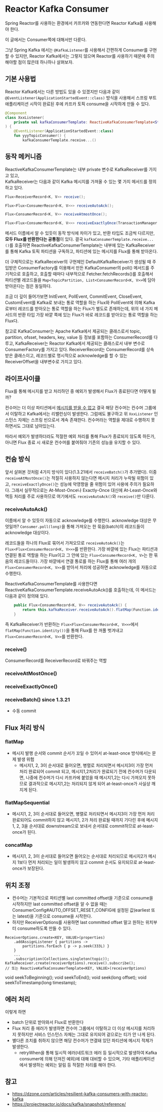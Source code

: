 # Reactor Kafka Consumer

Spring Reactor를 사용하는 환경에서 카프카와 연동한다면 Reactor Kafka를 사용해야 한다.

이 글에서는 Consumer쪽에 대해서만 다룬다.

그냥 Spring Kafka 에서는 `@KafkaListener`를 사용해서 간편하게 Consumer를 구현할 수 있지만, Reactor Kafka에서는 그렇지 않으며 Reactor를 사용하기 때문에 주의해야할 점이 많은데 하나하나 살펴보자.


## 기본 사용법

Reactor Kafka에서는 다른 방법도 있을 수 있겠지만 다음과 같이 `@EventListener(ApplicationStartedEvent::class)` 방식을 사용해서 스프링 부트 애플리케이션 시작이 완료된 후에 카프카 토픽 consume을 시작하게 만들 수 있다.

```kotlin
@Component
class XxxListener(
    private val kafkaConsumerTemplate: ReactiveKafkaConsumerTemplate<String, Xxx>,
) {
    @EventListener(ApplicationStartedEvent::class)
    fun yyyTopicConsumer() {
        kafkaConsumerTemplate.receive...()

```

## 동작 메커니즘

ReactiveKafkaConsumerTemplate는 내부 private 변수로 KafkaReceiver를 가지고 있고,  
KafkaReceiver는 다음과 같이 Kafka 메시지를 가져올 수 있는 몇 가지 메서드를 정의하고 있다.

```java
Flux<ReceiverRecord<K, V>> receive();

Flux<Flux<ConsumerRecord<K, V>>> receiveAutoAck();

Flux<ConsumerRecord<K, V>> receiveAtmostOnce();

Flux<Flux<ConsumerRecord<K, V>>> receiveExactlyOnce(TransactionManager transactionManager);
```

메서드 이름에서 알 수 있듯이 동작 방식에 차이가 있고, 반환 타입도 조금씩 다르지만, **모두 Flux를 반환한다는 공통점**이 있다. 결국 `kafkaConsumerTemplate.receive...()`를 호출하면 ReactiveKafkaConsumerTemplate는 내부에 있는 KafkaReceiver를 통해 Kafka 토픽 파티션을 구독하고, 파티션에 있는 메시지를 Flux를 통해 받아온다.

더 구체적으로는 KafkaReceiver의 구현체인 DefaultKafkaReceiver가 생성될 때 주입받은 ConsumerFactory를 이용해서 만든 KafkaConsumer의 poll() 메서드를 주기적으로 호출하고, 호출할 때마다 내부적으로 Fetcher.fetchRecords()를 호출해서 파티션별 레코드들을 `Map<TopicPartition, List<ConsumerRecord<K, V>>`에 담아 받아온다는 점은 동일하다.

조금 더 깊이 들어가보면 InitEvent, PollEvent, CommitEvent, CloseEvent, CustomEvent를 Kafka로 보내는 통로 역할을 하는 Flux와 PollEvent에 의해 Kafka로부터 레코드를 받아오는 통로 역할을 하는 Flux가 별도로 존재하는데, 위의 네 가지 메서드의 반환 타입 가장 바깥 쪽에 있는 Flux가 바로 레코드를 받아오는 통로 역할을 하는 Flux다.

참고로 KafkaConsumer는 Apache Kafka에서 제공되는 클래스로서 topic, partition, ofsset, headers, key, value 등 정보를 포함하는 ConsumerRecord를 다루고, KafkaReceiver는 Reactor Kafka에서 제공되는 클래스로서 내부 변수로 ConsumerFactory를 가지고 있다.
ReceiverRecord는 ConsumerRecord를 상속받은 클래스이고, 레코드별로 명시적으로 acknowledge를 할 수 있는 ReceiverOffset을 내부변수로 가지고 있다.


## 라이프사이클

Flux를 통해 메시지를 받고 처리하던 중 예외가 발생해서 Flux가 종료된다면 어떻게 될까?

컨수머는 더 이상 파티션에서 [메시지를 받을 수 없고](https://projectreactor.io/docs/kafka/release/api/reactor/kafka/receiver/KafkaReceiver.html#receive--) 결국 해당 컨수머는 컨수머 그룹에서 이탈하고 Kafka에서는 리밸런싱이 발생한다. 그럼에도 불구하고 위 `XxxListener` 인스턴스 자체는 스프링 빈으로서 계속 존재한다. 컨수머라는 역할을 제대로 수행하지 못하면서도 그대로 남아있는다.

따라서 예외가 발생하더라도 적절한 예외 처리를 통해 Flux가 종료되지 않도록 하든가, 아니면 Flux 종료 시 새로운 컨수머를 붙여줘야 기존의 성능을 유지할 수 있다.


## 컨숨 방식

앞서 살펴본 것처럼 4가지 방식이 있다(1.3.21에서 `receiveBatch()`가 추가됐다). 이중 `receiveAtMostOnce()`는 적절히 사용하지 않는다면 메시지 처리가 누락될 위험이 있고, `receiveExactlyOnce()`는 성능에 악영향을 줄 위험이 있어 사용에 주의가 필요하다. 그래서 실무적으로는 At-Most-Once나 Exactly-Once 대신에 At-Least-Once와 멱등 처리를 주로 사용하므로 여기에서도 `receiveAutoAck()`와 `receive()`만 다룬다.


### receiveAutoAck()

이름에서 알 수 있듯이 자동으로 acknowledge를 수행한다. acknowledge 대상은 무엇일까? `Consumer.poll(long)`을 통해 가져오는 한 묶음(batch)의 레코드들이 acknowledge 대상이다.

레코드들을 하나의 Flux로 묶어서 가져오므로 `receiveAutoAck()`는 `Flux<Flux<ConsumerRecord<K, V>>>`를 반환한다. 가장 바깥에 있는 Flux는 파티션과 연결된 통로 역할을 하는 Flux이고 그 안에 있는 `Flux<ConsumerRecord<K, V>`는 한 묶음의 레코드들이다. 가장 바깥에서 연결 통로를 하는 Flux를 통해 여러 개의 `Flux<ConsumerRecord<K, V>>`를 받아서 처리에 성공하면 acknowledge를 자동으로 수행한다.

ReactiveKafkaConsumerTemplate를 사용한다면 ReactiveKafkaConsumerTemplate.receiveAutoAck()를 호출하는데, 이 메서드는 다음과 같이 정의돼 있다.

```java
    public Flux<ConsumerRecord<K, V>> receiveAutoAck() {
        return this.kafkaReceiver.receiveAutoAck().flatMap(Function.identity());
    }
```

즉 KafkaReceiver가 반환하는 `Flux<Flux<ConsumerRecord<K, V>>>`에서 `flatMap(Function.identity())`을 통해 Flux를 한 꺼풀 벗겨내고 `Flux<ConsumerRecord<K, V>>`를 반환한다. 

### receive()

ConsumerRecord를 ReceiverRecord로 바꿔주는 역할



### receiveAtMostOnce()
### receiveExactlyOnce()
### receiveBatch() since 1.3.21

- 수동 commit

## Flux 처리 방식

### flatMap

- 메시지 발행 순서와 commit 순서가 꼬일 수 있어서 at-least-once 방식에서는 문제 발생 위험
  - 메시지1, 2, 3이 순서대로 들어오면, 병렬로 처리되면서 메시지3이 가장 먼저 처리 완료되어 commit 되고, 메시지1,2처리가 완료되기 전에 컨수머가 다운되면, 나중에 컨수머가 다시 카프카에 붙었을 때 메시지1,2는 다시 가져오지 못하므로 결과적으로 메시지1,2는 처리되지 않게 되어 at-least-once가 사실상 깨지게 된다.

### flatMapSequential

- 메시지1, 2, 3이 순서대로 들어오면, 병렬로 처리되면서 메시지3이 가장 먼저 처리 완료되어도 commit하지 않고 메시지1, 2가 처리 완료될 때까지 기다린 후에 메시지1, 2, 3을 순서대로 downstream으로 보내서 순서대로 commit하므로 at-least-once가 된다.

### concatMap

- 메시지1, 2, 3이 순서대로 들어오면 들어오는 순서대로 처리되므로 메시지2가 메시지 1보다 먼저 처리되는 일이 발생하지 않고 commit 순서도 유지되므로 at-least-once가 보장된다.


## 위치 조정

- 컨수머는 기본적으로 파티션별 last committed offset을 기준으로 consume을 시작하지만 last committed offset을 알 수 없을 때는 ConsumerConfig#AUTO_OFFSET_RESET_CONFIG에 설정된 값(earliest 또는 latest)을 기준으로 consume을 시작한다.
- 하지만 ReceiverOptions를 사용하면 last committed offset 말고 원하는 위치부터 consume하도록 만들 수 있다.

```
ReceiverOptions.create<KEY, VALUE>(properties)
    .addAssignListener { partitions -> 
        partitions.forEach { p -> p.seek(333L) }
    }
    ...
    .subscription(Collections.singleton(topic));
KafkaReceiver.create(receiverOptions).receive().subscribe();
// 또는 ReactiveKafkaConsumerTemplate<KEY, VALUE>(receiverOptions)
```

void seekToBeginning();
void seekToEnd();
void seek(long offset);
void seekToTimestamp(long timestamp);






## 에러 처리



이렇게 하면

- batch 단위로 받아와서 Flux로 반환한다
- Flux 처리 중 에러가 발생하면 컨수머 그룹에서 이탈하고 더 이상 메시지를 처리하지 못하지만 서비스 인스턴스 자체는 그대로 유지되어 겉으로는 티가 안 나게 된다.
- 별다른 조치를 취하지 않으면 해당 컨수머가 연결돼 있던 파티션에 메시지 적체가 발생한다.
  - retryWhen을 통해 일시적 에러(네트워크 에러 등 일시적으로 발생하여 Kafka consumer에 의해 던져진 예외)에 대해 대비할 수 있으며, 기타 애플리케이션에서 발생하는 예외는 알림 등 적절한 처리를 해야 한다.




## 참고

- https://dzone.com/articles/resilient-kafka-consumers-with-reactor-kafka
- https://projectreactor.io/docs/kafka/snapshot/reference/

